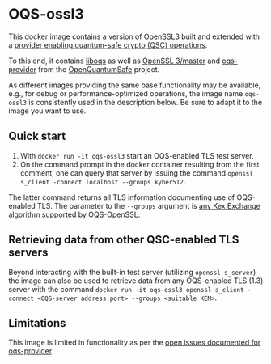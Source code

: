# OQS-ossl3

This docker image contains a version of [OpenSSL3](https://github.com/openssl/openssl) built and extended with a [provider enabling quantum-safe crypto (QSC) operations](https://github.com/open-quantum-safe/oqs-provider).

To this end, it contains [liboqs](https://github.com/open-quantum-safe/liboqs) as well as [OpenSSL 3/master](https://github.com/openssl/openssl) and [oqs-provider](https://github.com/open-quantum-safe/oqs-provider) from the [OpenQuantumSafe](https://openquantumsafe.org) project.

As different images providing the same base functionality may be available, e.g., for debug or performance-optimized operations, the image name `oqs-ossl3` is consistently used in the description below. Be sure to adapt it to the image you want to use.

## Quick start

1) With `docker run -it oqs-ossl3` start an OQS-enabled TLS test server.
2) On the command prompt in the docker container resulting from the first comment, one can query that server by issuing the command `openssl s_client -connect localhost --groups kyber512`. 

The latter command returns all TLS information documenting use of OQS-enabled TLS. The parameter to the `--groups` argument is [any Kex Exchange algorithm supported by OQS-OpenSSL](https://github.com/open-quantum-safe/openssl#key-exchange).

## Retrieving data from other QSC-enabled TLS servers

Beyond interacting with the built-in test server (utilizing `openssl s_server`) the image can also be used to retrieve data from any OQS-enabled TLS (1.3) server with the command `docker run -it oqs-ossl3 openssl s_client -connect <OQS-server address:port> --groups <suitable KEM>`.

## Limitations

This image is limited in functionality as per the [open issues documented for oqs-provider](https://github.com/open-quantum-safe/oqs-provider/issues).
